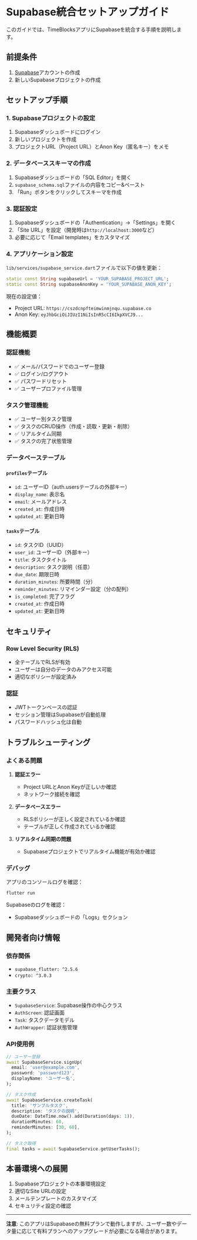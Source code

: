 # Supabase統合セットアップガイド

このガイドでは、TimeBlocksアプリにSupabaseを統合する手順を説明します。

## 前提条件

1. [Supabase](https://supabase.com/)アカウントの作成
2. 新しいSupabaseプロジェクトの作成

## セットアップ手順

### 1. Supabaseプロジェクトの設定

1. Supabaseダッシュボードにログイン
2. 新しいプロジェクトを作成
3. プロジェクトURL（Project URL）とAnon Key（匿名キー）をメモ

### 2. データベーススキーマの作成

1. Supabaseダッシュボードの「SQL Editor」を開く
2. `supabase_schema.sql`ファイルの内容をコピー&ペースト
3. 「Run」ボタンをクリックしてスキーマを作成

### 3. 認証設定

1. Supabaseダッシュボードの「Authentication」→「Settings」を開く
2. 「Site URL」を設定（開発時は`http://localhost:3000`など）
3. 必要に応じて「Email templates」をカスタマイズ

### 4. アプリケーション設定

`lib/services/supabase_service.dart`ファイルで以下の値を更新：

```dart
static const String supabaseUrl = 'YOUR_SUPABASE_PROJECT_URL';
static const String supabaseAnonKey = 'YOUR_SUPABASE_ANON_KEY';
```

現在の設定値：
- Project URL: `https://cszdcnpfteimwinmjnqu.supabase.co`
- Anon Key: `eyJhbGciOiJIUzI1NiIsInR5cCI6IkpXVCJ9...`

## 機能概要

### 認証機能
- ✅ メール/パスワードでのユーザー登録
- ✅ ログイン/ログアウト
- ✅ パスワードリセット
- ✅ ユーザープロファイル管理

### タスク管理機能
- ✅ ユーザー別タスク管理
- ✅ タスクのCRUD操作（作成・読取・更新・削除）
- ✅ リアルタイム同期
- ✅ タスクの完了状態管理

### データベーステーブル

#### `profiles`テーブル
- `id`: ユーザーID（auth.usersテーブルの外部キー）
- `display_name`: 表示名
- `email`: メールアドレス
- `created_at`: 作成日時
- `updated_at`: 更新日時

#### `tasks`テーブル
- `id`: タスクID（UUID）
- `user_id`: ユーザーID（外部キー）
- `title`: タスクタイトル
- `description`: タスク説明（任意）
- `due_date`: 期限日時
- `duration_minutes`: 所要時間（分）
- `reminder_minutes`: リマインダー設定（分の配列）
- `is_completed`: 完了フラグ
- `created_at`: 作成日時
- `updated_at`: 更新日時

## セキュリティ

### Row Level Security (RLS)
- 全テーブルでRLSが有効
- ユーザーは自分のデータのみアクセス可能
- 適切なポリシーが設定済み

### 認証
- JWTトークンベースの認証
- セッション管理はSupabaseが自動処理
- パスワードハッシュ化は自動

## トラブルシューティング

### よくある問題

1. **認証エラー**
   - Project URLとAnon Keyが正しいか確認
   - ネットワーク接続を確認

2. **データベースエラー**
   - RLSポリシーが正しく設定されているか確認
   - テーブルが正しく作成されているか確認

3. **リアルタイム同期の問題**
   - Supabaseプロジェクトでリアルタイム機能が有効か確認

### デバッグ

アプリのコンソールログを確認：
```
flutter run
```

Supabaseのログを確認：
- Supabaseダッシュボードの「Logs」セクション

## 開発者向け情報

### 依存関係
- `supabase_flutter: ^2.5.6`
- `crypto: ^3.0.3`

### 主要クラス
- `SupabaseService`: Supabase操作の中心クラス
- `AuthScreen`: 認証画面
- `Task`: タスクデータモデル
- `AuthWrapper`: 認証状態管理

### API使用例

```dart
// ユーザー登録
await SupabaseService.signUp(
  email: 'user@example.com',
  password: 'password123',
  displayName: 'ユーザー名',
);

// タスク作成
await SupabaseService.createTask(
  title: 'サンプルタスク',
  description: 'タスクの説明',
  dueDate: DateTime.now().add(Duration(days: 1)),
  durationMinutes: 60,
  reminderMinutes: [30, 60],
);

// タスク取得
final tasks = await SupabaseService.getUserTasks();
```

## 本番環境への展開

1. Supabaseプロジェクトの本番環境設定
2. 適切なSite URLの設定
3. メールテンプレートのカスタマイズ
4. セキュリティ設定の確認

---

**注意**: このアプリはSupabaseの無料プランで動作しますが、ユーザー数やデータ量に応じて有料プランへのアップグレードが必要になる場合があります。
